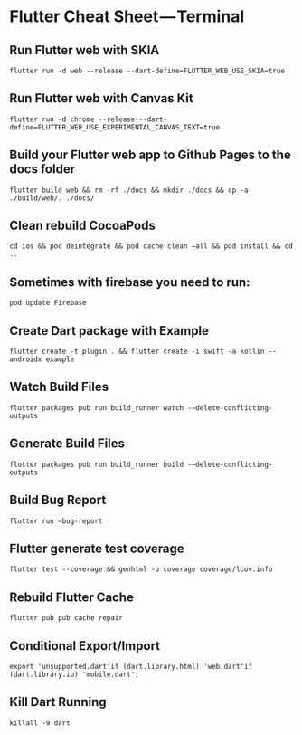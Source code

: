 
# Flutter Cheat Sheet — Terminal
## Run Flutter web with SKIA
    flutter run -d web --release --dart-define=FLUTTER_WEB_USE_SKIA=true
## Run Flutter web with Canvas Kit
    flutter run -d chrome --release --dart-define=FLUTTER_WEB_USE_EXPERIMENTAL_CANVAS_TEXT=true
## Build your Flutter web app to Github Pages to the docs folder
    flutter build web && rm -rf ./docs && mkdir ./docs && cp -a ./build/web/. ./docs/
## Clean rebuild CocoaPods
    cd ios && pod deintegrate && pod cache clean —all && pod install && cd ..
## Sometimes with firebase you need to run: 
    pod update Firebase
## Create Dart package with Example
    flutter create -t plugin . && flutter create -i swift -a kotlin --androidx example
## Watch Build Files
    flutter packages pub run build_runner watch -—delete-conflicting-outputs
## Generate Build Files
    flutter packages pub run build_runner build -—delete-conflicting-outputs
## Build Bug Report
    flutter run —bug-report
## Flutter generate test coverage
    flutter test --coverage && genhtml -o coverage coverage/lcov.info
## Rebuild Flutter Cache
    flutter pub pub cache repair
## Conditional Export/Import
    export 'unsupported.dart'if (dart.library.html) 'web.dart'if (dart.library.io) 'mobile.dart';
## Kill Dart Running
    killall -9 dart
